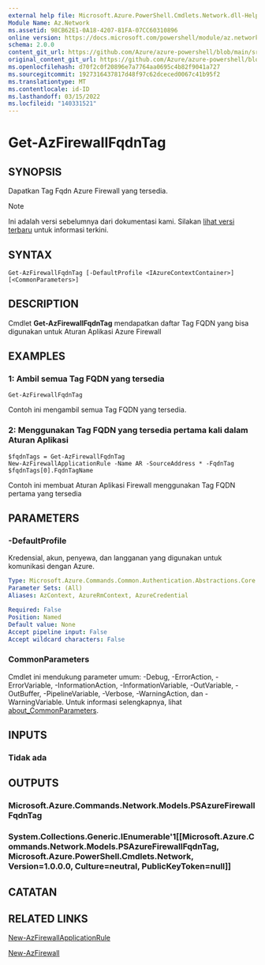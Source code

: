 ```yaml
---
external help file: Microsoft.Azure.PowerShell.Cmdlets.Network.dll-Help.xml
Module Name: Az.Network
ms.assetid: 98CB62E1-0A18-4207-81FA-07CC60310896
online version: https://docs.microsoft.com/powershell/module/az.network/get-azfirewallfqdntag
schema: 2.0.0
content_git_url: https://github.com/Azure/azure-powershell/blob/main/src/Network/Network/help/Get-AzFirewallFqdnTag.md
original_content_git_url: https://github.com/Azure/azure-powershell/blob/main/src/Network/Network/help/Get-AzFirewallFqdnTag.md
ms.openlocfilehash: d70f2c0f20896e7a7764aa0695c4b82f9041a727
ms.sourcegitcommit: 1927316437817d48f97c62dceced0067c41b95f2
ms.translationtype: MT
ms.contentlocale: id-ID
ms.lasthandoff: 03/15/2022
ms.locfileid: "140331521"
---
```

# Get-AzFirewallFqdnTag

## SYNOPSIS
Dapatkan Tag Fqdn Azure Firewall yang tersedia.

> [!NOTE]
>Ini adalah versi sebelumnya dari dokumentasi kami. Silakan [lihat versi terbaru](/powershell/module/az.network/get-azfirewallfqdntag) untuk informasi terkini.

## SYNTAX

```
Get-AzFirewallFqdnTag [-DefaultProfile <IAzureContextContainer>] [<CommonParameters>]
```

## DESCRIPTION
Cmdlet **Get-AzFirewallFqdnTag** mendapatkan daftar Tag FQDN yang bisa digunakan untuk Aturan Aplikasi Azure Firewall

## EXAMPLES

### 1: Ambil semua Tag FQDN yang tersedia
```
Get-AzFirewallFqdnTag
```

Contoh ini mengambil semua Tag FQDN yang tersedia.

### 2: Menggunakan Tag FQDN yang tersedia pertama kali dalam Aturan Aplikasi
```
$fqdnTags = Get-AzFirewallFqdnTag
New-AzFirewallApplicationRule -Name AR -SourceAddress * -FqdnTag $fqdnTags[0].FqdnTagName
```

Contoh ini membuat Aturan Aplikasi Firewall menggunakan Tag FQDN pertama yang tersedia

## PARAMETERS

### -DefaultProfile
Kredensial, akun, penyewa, dan langganan yang digunakan untuk komunikasi dengan Azure.

```yaml
Type: Microsoft.Azure.Commands.Common.Authentication.Abstractions.Core.IAzureContextContainer
Parameter Sets: (All)
Aliases: AzContext, AzureRmContext, AzureCredential

Required: False
Position: Named
Default value: None
Accept pipeline input: False
Accept wildcard characters: False
```

### CommonParameters
Cmdlet ini mendukung parameter umum: -Debug, -ErrorAction, -ErrorVariable, -InformationAction, -InformationVariable, -OutVariable, -OutBuffer, -PipelineVariable, -Verbose, -WarningAction, dan -WarningVariable. Untuk informasi selengkapnya, lihat [about_CommonParameters](http://go.microsoft.com/fwlink/?LinkID=113216).

## INPUTS

### Tidak ada

## OUTPUTS

### Microsoft.Azure.Commands.Network.Models.PSAzureFirewallFqdnTag

### System.Collections.Generic.IEnumerable'1[[Microsoft.Azure.Commands.Network.Models.PSAzureFirewallFqdnTag, Microsoft.Azure.PowerShell.Cmdlets.Network, Version=1.0.0.0, Culture=neutral, PublicKeyToken=null]]

## CATATAN

## RELATED LINKS

[New-AzFirewallApplicationRule](./New-AzFirewallApplicationRule.md)

[New-AzFirewall](./New-AzFirewall.md)
